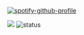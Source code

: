 [![spotify-github-profile](https://spotify-github-profile.kittinanx.com/api/view?uid=y13ofxav44t9v5f39xh4s5pi6&cover_image=true&theme=default&show_offline=false&background_color=121212&interchange=false)](https://github.com/kittinan/spotify-github-profile)

![](https://komarev.com/ghpvc/?username=Robskan)
![status](https://api.statusbadges.me/badge/status/791957021728702464) 
